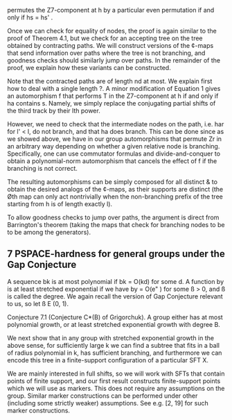 permutes the Z7-component at h by a particular even permutation if and only if hs = hs' .

Once we can check for equality of nodes, the proof is again similar to the proof of Theorem 4.1, but we check for an accepting tree on the tree obtained by contracting paths. We will construct versions of the ¢-maps that send information over paths where the tree is not branching, and goodness checks should similarly jump over paths. In the remainder of the proof, we explain how these variants can be constructed.

Note that the contracted paths are of length nd at most. We explain first how to deal with a single length ?. A minor modification of Equation 1 gives an automorphism f that performs T in the Z7-component at h if and only if ha contains s. Namely, we simply replace the conjugating partial shifts of the third track by their lth power.

However, we need to check that the intermediate nodes on the path, i.e. har for l' < l, do not branch, and that ha does branch. This can be done since as we showed above, we have in our group automorphisms that permute Zr in an arbitrary way depending on whether a given relative node is branching. Specifically, one can use commutator formulas and divide-and-conquer to obtain a polynomial-norm automorphism that cancels the effect of f if the branching is not correct.

The resulting automorphisms can be simply composed for all distinct & to obtain the desired analogs of the ¢-maps, as their supports are distinct (the Øth map can only act nontrivially when the non-branching prefix of the tree starting from h is of length exactly l).

To allow goodness checks to jump over paths, the argument is direct from Barrington's theorem (taking the maps that check for branching nodes to be to be among the generators).

## 7 PSPACE-hardness for general groups under the Gap Conjecture

A sequence bk is at most polynomial if bk = O(kd) for some d. A function by is at least stretched exponential if we have by = O(e" ) for some ß > 0, and ß is called the degree. We again recall the version of Gap Conjecture relevant to us, so let ß E (0, 1).

Conjecture 7.1 (Conjecture C\*(B) of Grigorchuk). A group either has at most polynomial growth, or at least stretched exponential growth with degree B.

We next show that in any group with stretched exponential growth in the above sense, for sufficiently large k we can find a subtree that fits in a ball of radius polynomial in k, has sufficient branching, and furthermore we can encode this tree in a finite-support configuration of a particular SFT X.

We are mainly interested in full shifts, so we will work with SFTs that contain points of finite support, and our first result constructs finite-support points which we will use as markers. This does not require any assumptions on the group. Similar marker constructions can be performed under other (including some strictly weaker) assumptions. See e.g. [2, 19] for such marker constructions.